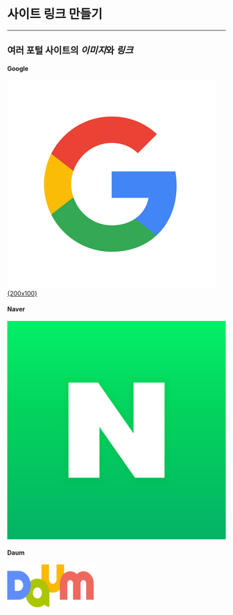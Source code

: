 # 사이트 링크 만들기
---
여러 **포털 사이트**의 ***이미지***와 ***링크***
---

#### Google

[![구글](./google.png){200x100}](https://google.com "구글 홈페이지로 이동합니다")


#### Naver

<a href="https://naver.com/"><img src="./naver.png" alt="네이버"></a>

#### Daum

<a href="https://daum.net/"><img src="./Daum.svg.png" alt="다음" width="200px" height="100px" ></a>
